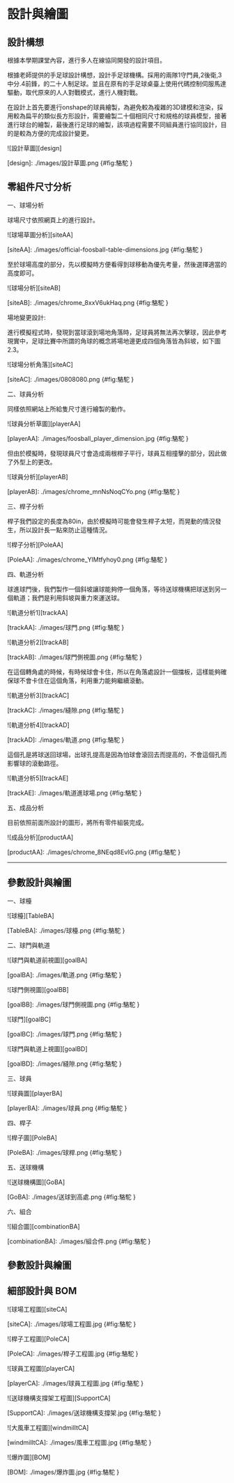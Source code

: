 設計與繪圖
===


設計構想
---

根據本學期課堂內容，進行多人在線協同開發的設計項目。

根據老師提供的手足球設計構想，設計手足球機構。採用的兩隊1守門員,2後衛,3中分.4前鋒，的二十人制足球。並且在原有的手足球桌臺上使用代碼控制伺服馬達驅動，取代原來的人人對戰模式，進行人機對戰。

在設計上首先要進行onshape的球員繪製，為避免較為複雜的3D建模和渲染，採用較為扁平的類似長方形設計，需要繪製二十個相同尺寸和規格的球員模型，接著進行球台的繪製，最後進行足球的繪製，該項過程需要不同組員進行協同設計，目的是較為方便的完成設計變更。

![設計草圖][design]

[design]: ./images/設計草圖.png {#fig:駱駝 }

零組件尺寸分析
---

一、球場分析

球場尺寸依照網頁上的進行設計。

![球場草圖分析][siteAA]

[siteAA]: ./images/official-foosball-table-dimensions.jpg {#fig:駱駝 }

至於球場高度的部分，先以模擬時方便看得到球移動為優先考量，然後選擇適當的高度即可。

![球場分析][siteAB]

[siteAB]: ./images/chrome_8xxV6ukHaq.png {#fig:駱駝 }

場地變更設計:

進行模擬程式時，發現到當球滾到場地角落時，足球員將無法再次擊球，因此參考現實中，足球比賽中所謂的角球的概念將場地邊更成四個角落皆為斜坡，如下圖2.3。

![球場分析角落][siteAC]

[siteAC]: ./images/0808080.png {#fig:駱駝 }


二、球員分析

同樣依照網站上所給隻尺寸進行繪製的動作。

![球員分析草圖][playerAA]

[playerAA]: ./images/foosball_player_dimension.jpg {#fig:駱駝 }

但由於模擬時，發現球員尺寸會造成兩根桿子平行，球員互相撞擊的部分，因此做了外型上的更改。

![球員分析][playerAB]

[playerAB]: ./images/chrome_mnNsNoqCYo.png {#fig:駱駝 }

三、桿子分析

桿子我們設定的長度為80in，由於模擬時可能會發生桿子太短，而晃動的情況發生，所以設計長一點來防止這種情況。

![桿子分析][PoleAA]

[PoleAA]: ./images/chrome_YlMtfyhoy0.png {#fig:駱駝 }

四、軌道分析

球進球門後，我們製作一個斜坡讓球能夠停一個角落，等待送球機構把球送到另一個軌道；我們是利用斜坡與重力來運送球。

![軌道分析1][trackAA]

[trackAA]: ./images/球門.png {#fig:駱駝 }

![軌道分析2][trackAB]

[trackAB]: ./images/球門側視圖.png {#fig:駱駝 }

在這個轉角處的時候，有時候球會卡住，所以在角落處設計一個擋板，這樣能夠確保球不會卡住在這個角落，利用重力能夠繼續滾動。

![軌道分析3][trackAC]

[trackAC]: ./images/縫隙.png {#fig:駱駝 }

![軌道分析4][trackAD]

[trackAD]: ./images/軌道.png {#fig:駱駝 }

這個孔是將球送回球場，出球孔提高是因為怕球會滾回去而提高的，不會這個孔而影響球的滾動路徑。

![軌道分析5][trackAE]

[trackAE]: ./images/軌道進球場.png {#fig:駱駝 }

五、成品分析

目前依照前面所設計的圖形，將所有零件組裝完成。

![成品分析][productAA]

[productAA]: ./images/chrome_8NEqd8EvlG.png {#fig:駱駝 }

---
參數設計與繪圖
---

一、球檯

![球檯][TableBA]

[TableBA]: ./images/球檯.png {#fig:駱駝 }

二、球門與軌道

![球門與軌道前視圖][goalBA]

[goalBA]: ./images/軌道.png {#fig:駱駝 }

![球門側視圖][goalBB]

[goalBB]: ./images/球門側視圖.png {#fig:駱駝 }

![球門][goalBC]

[goalBC]: ./images/球門.png {#fig:駱駝 }

![球門與軌道上視圖][goalBD]

[goalBD]: ./images/縫隙.png {#fig:駱駝 }

三、球員

![球員圖][playerBA]

[playerBA]: ./images/球員.png {#fig:駱駝 }

四、桿子

![桿子圖][PoleBA]

[PoleBA]: ./images/球桿.png {#fig:駱駝 }

五、送球機構

![送球機構圖][GoBA]

[GoBA]: ./images/送球到高處.png {#fig:駱駝 }

六、組合

![組合圖][combinationBA]

[combinationBA]: ./images/組合件.png {#fig:駱駝 }

參數設計與繪圖
---

細部設計與 BOM
---



![球場工程圖][siteCA]

[siteCA]: ./images/球場工程圖.jpg {#fig:駱駝 }


![桿子工程圖][PoleCA]

[PoleCA]: ./images/桿子工程圖.jpg {#fig:駱駝 }


![球員工程圖][playerCA]

[playerCA]: ./images/球員工程圖.jpg {#fig:駱駝 }


![送球機構支撐架工程圖][SupportCA]

[SupportCA]: ./images/送球機構支撐架.jpg {#fig:駱駝 }


![大風車工程圖][windmilltCA]

[windmilltCA]: ./images/風車工程圖.jpg {#fig:駱駝 }


![爆炸圖][BOM]

[BOM]: ./images/爆炸圖.jpg {#fig:駱駝 }


